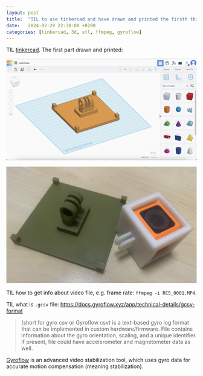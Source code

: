 ```yaml
---
layout: post
title:  "TIL to use tinkercad and have drawn and printed the firsth thing"
date:   2024-02-29 22:30:00 +0200
categories: [tinkercad, 3d, stl, ffmpeg, gyroflow]
---
```

TIL [tinkercad](https://www.tinkercad.com/). The first part drawn and printed:

![Camera mount bracket in Thinkercad](/assets/images/Screenshot%202024-02-29%20at%2015.12.06%20thinkercad.png "Camera mount bracket in Thinkercad")

![Camera mount bracket](/assets/images/IMG_2993%20camera%20mount%20bracket.jpeg "Camera mount bracket")

TIL how to get info about video file, e.g. frame rate: `ffmpeg -i RC5_0001.MP4`.

TIL what is `.gcsv` file: https://docs.gyroflow.xyz/app/technical-details/gcsv-format

> (short for gyro csv or Gyroflow csv) is a text-based gyro log format that can be implemented in custom hardware/firmware. File contains information about the gyro orientation, scaling, and a unique identifier. If present, file could have accelerometer and magnetometer data as well.

[Gyroflow](https://docs.gyroflow.xyz/app/) is an advanced video stabilization tool, which uses gyro data for accurate motion compensation (meaning stabilization). 
